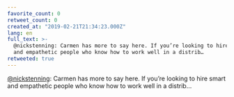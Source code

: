 ```yaml
---
favorite_count: 0
retweet_count: 0
created_at: "2019-02-21T21:34:23.000Z"
lang: en
full_text: >-
  @nickstenning: Carmen has more to say here. If you’re looking to hire smart
  and empathetic people who know how to work well in a distrib…
retweeted: true
---
```


[@nickstenning](https://twitter.com/nickstenning): Carmen has more to say here.
If you’re looking to hire smart and empathetic people who know how to work well
in a distrib…
